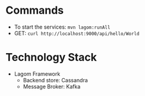 
# Commands

* To start the services: `mvn lagom:runAll`
* GET: `curl http://localhost:9000/api/hello/World`

# Technology Stack

* Lagom Framework
    * Backend store: Cassandra
    * Message Broker: Kafka